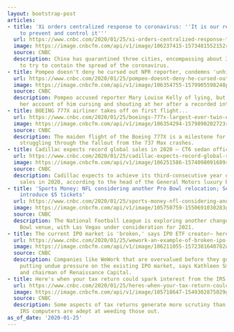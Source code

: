 ```yaml
---
layout: bootstrap-post
articles:
- title: 'Xi orders centralized response to coronavirus: ''It is our responsibility
    to prevent and control it'''
  url: https://www.cnbc.com/2020/01/25/xi-orders-centralized-response-to-coronavirus-it-is-our-responsibility-to-prevent-and-control-it.html
  image: https://image.cnbcfm.com/api/v1/image/106237415-1573481552152rtx78e3r.jpg?v=1573481622
  source: CNBC
  description: China has quarantined three cities, encompassing about 35 million people,
    to try to contain the spread ⁠of the coronavirus.
- title: Pompeo doesn't deny he cursed out NPR reporter, condemns 'unhinged' media
  url: https://www.cnbc.com/2020/01/25/pompeo-doesnt-deny-he-cursed-out-npr-reporter-condemns-unhinged-media.html
  image: https://image.cnbcfm.com/api/v1/image/106354755-1579905598248preview.jpg?v=1579905609
  source: CNBC
  description: Pompeo accused reporter Mary Louise Kelly of lying, but did not deny
    her account of him cursing and shouting at her after a recorded interview on NPR.
- title: BOEING 777X airliner takes off on first flight...
  url: https://www.cnbc.com/2020/01/25/boeings-777x-largest-ever-twin-engine-jet-takes-off-in-maiden-flight.html
  image: https://image.cnbcfm.com/api/v1/image/106354294-1579890202723rts2zbn2.jpg?v=1579890283
  source: CNBC
  description: The maiden flight of the Boeing 777X is a milestone for the company
    struggling through the fallout from the 737 Max crashes.
- title: Cadillac expects record global sales in 2020 – CT6 sedan officially dead
  url: https://www.cnbc.com/2020/01/25/cadillac-expects-record-global-sales-in-2020-flagship-ct6-sedan-dead.html
  image: https://image.cnbcfm.com/api/v1/image/106251586-1574098091689rtx79ejd.jpg?v=1574098175
  source: CNBC
  description: Cadillac expects to achieve its third-consecutive year of record global
    sales in 2020, according to the head of the General Motors luxury brand.
- title: 'Sports Money: NFL considering another Pro Bowl relocation; Seattle Mariners
    introduce $5 tickets'
  url: https://www.cnbc.com/2020/01/25/sports-money-nfl-considering-another-pro-bowl-relocation.html
  image: https://image.cnbcfm.com/api/v1/image/105750759-1550691030283gettyimages-1125907953.jpeg?v=1550691095
  source: CNBC
  description: The National Football League is exploring another change the the Pro
    Bowl venue, with Las Vegas under consideration for 2021.
- title: The current IPO market is 'broken,' says IPO ETF creator— here's how
  url: https://www.cnbc.com/2020/01/25/wework-an-example-of-broken-ipo-market-says-ipo-etf-creator.html
  image: https://image.cnbcfm.com/api/v1/image/106211055-1572381640782weco.jpg?v=1572381733
  source: CNBC
  description: Companies like WeWork that are overvalued before they go public are
    putting undue pressure on the existing IPO market, says Kathleen Smith, co-founder
    and chairman of Renaissance Capital.
- title: Here's when your tax return could spark interest from the IRS
  url: https://www.cnbc.com/2020/01/25/heres-when-your-tax-return-could-spark-interest-from-the-irs.html
  image: https://image.cnbcfm.com/api/v1/image/105718647-1549302875029gettyimages-183846142.jpeg?v=1573068632
  source: CNBC
  description: Some aspects of tax returns generate more scrutiny than others, and
    IRS computers are adept at weeding those out.
as_of_date: '2020-01-25'
---
```


